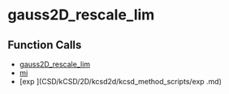 # gauss2D_rescale_lim

## Function Calls
- [gauss2D_rescale_lim](gauss2D_rescale_lim.md)
- [mi](CSD/kCSD/2D/kcsd2d/kcsd_method_scripts/mi.md)
- [exp ](CSD/kCSD/2D/kcsd2d/kcsd_method_scripts/exp .md)
